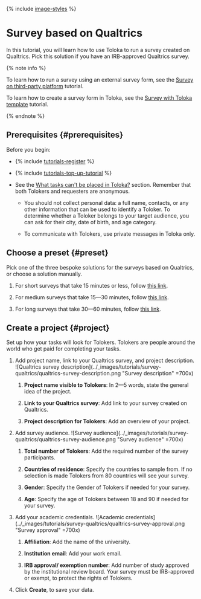{% include [image-styles](../../../_includes/image-styles.md) %}

# Survey based on Qualtrics

In this tutorial, you will learn how to use Toloka to run a survey created on Qualtrics. Pick this solution if you have an IRB-approved Qualtrics survey.

{% note info %}

To learn how to run a survey using an external survey form, see the [Survey on third-party platform](questionnaire-other.md) tutorial.

To learn how to create a survey form in Toloka, see the [Survey with Toloka template](questionnaire-toloka.md) tutorial.

{% endnote %}

## Prerequisites {#prerequisites}

Before you begin:

- {% include [tutorials-register](../_includes/tutorials/register.md) %}

- {% include [tutorials-top-up-tutorial](../_includes/tutorials/top-up-tutorial.md) %}

- See the [What tasks can't be placed in Toloka?](../concepts/unwanted.md#requirements-for-survey) section. Remember that both Tolokers and requesters are anonymous.

    - You should not collect personal data: a full name, contacts, or any other information that can be used to identify a Toloker. To determine whether a Toloker belongs to your target audience, you can ask for their city, date of birth, and age category.

    - To communicate with Tolokers, use private messages in Toloka only.

## Choose a preset {#preset}

Pick one of the three bespoke solutions for the surveys based on Qualtrics, or choose a solution manually.

1. For short surveys that take 15 minutes or less, follow [this link](https://platform.toloka.ai/requester/apps/new/AP4uwoVpWMqAfpjQPzan). 

1. For medium surveys that take 15—30 minutes, follow [this link](https://platform.toloka.ai/requester/apps/new/Sieu1xR6ZD2Ix6S43dKy).

1. For long surveys that take 30—60 minutes, follow [this link](https://platform.toloka.ai/requester/apps/new/dw0B2pGECXbvfH7KP2kj).

## Create a project {#project}

Set up how your tasks will look for Tolokers. Tolokers are people around the world who get paid for completing your tasks.
1. Add project name, link to your Qualtrics survey, and project description.
![Qualtrics survey description](../_images/tutorials/survey-qualtrics/qualtrics-survey-description.png "Survey description" =700x)

    1. **Project name visible to Tolokers**: In 2—5 words, state the general idea of the project.

    1. **Link to your Qualtrics survey**: Add link to your survey created on Qualtrics.

    1. **Project description for Tolokers**: Add an overview of your project. 


1. Add survey audience.
![Survey audience](../_images/tutorials/survey-qualtrics/qualtrics-survey-audience.png "Survey audience" =700x)

    1. **Total number of Tolokers**: Add the required number of the survey participants.

    1. **Countries of residence**: Specify the countries to sample from. If no selection is made Tolokers from 80 countries will see your survey.

    1. **Gender**: Specify the Gender of Tolokers if needed for your survey.

    1. **Age**: Specify the age of Tolokers between 18 and 90 if needed for your survey.


1. Add your academic credentials.
![Academic credentials](../_images/tutorials/survey-qualtrics/qualtrics-survey-approval.png "Survey approval" =700x)

    1. **Affiliation**: Add the name of the university.

    1. **Institution email**: Add your work email.

    1. **IRB approval/ exemption number**: Add number of study approved by the institutional review board. Your survey must be IRB-approved or exempt, to protect the rights of Tolokers.


1. Click **Create**, to save your data.